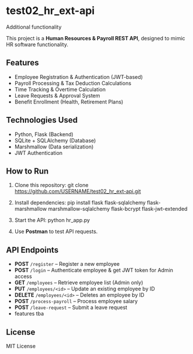 # test02_hr_ext-api
 Additional functionality
 
This project is a **Human Resources & Payroll REST API**, designed to mimic HR software functionality.

## Features
- Employee Registration & Authentication (JWT-based)  
- Payroll Processing & Tax Deduction Calculations  
- Time Tracking & Overtime Calculation  
- Leave Requests & Approval System  
- Benefit Enrollment (Health, Retirement Plans)  

## Technologies Used
- Python, Flask (Backend)
- SQLite + SQLAlchemy (Database)
- Marshmallow (Data serialization)
- JWT Authentication

## How to Run
1. Clone this repository: 
git clone https://github.com/USERNAME/test02_hr_ext-api.git

2. Install dependencies: 
pip install flask flask-sqlalchemy flask-marshmallow marshmallow-sqlalchemy flask-bcrypt flask-jwt-extended

3. Start the API:
python hr_app.py

4. Use **Postman** to test API requests.

## API Endpoints
- **POST** `/register` – Register a new employee  
- **POST** `/login` – Authenticate employee & get JWT token for Admin access
- **GET** `/employees` – Retrieve employee list (Admin only)
- **PUT** `/employees/<id>` – Update an existing employee by ID
- **DELETE** `/employees/<id>` – Deletes an employee by ID
- **POST** `/process-payroll` – Process employee salary  
- **POST** `/leave-request` – Submit a leave request
- features tba

## License
MIT License
